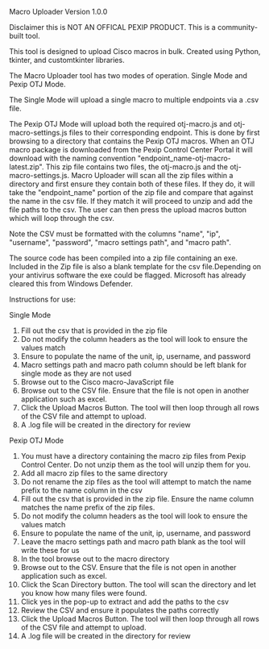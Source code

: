 Macro Uploader Version 1.0.0

Disclaimer this is NOT AN OFFICAL PEXIP PRODUCT. This is a community-built tool.

This tool is designed to upload Cisco macros in bulk. Created using Python, tkinter, and customtkinter libraries.

The Macro Uploader tool has two modes of operation. Single Mode and Pexip OTJ Mode. 

The Single Mode will upload a single macro to multiple endpoints via a .csv file.

The Pexip OTJ Mode will upload both the required otj-macro.js and otj-macro-settings.js files to their corresponding endpoint. This is done by first browsing to a directory that contains the Pexip OTJ macros. When an OTJ macro package is downloaded from the Pexip Control Center Portal it will download with the naming convention "endpoint_name-otj-macro-latest.zip". This zip file contains two files, the otj-macro.js and the otj-macro-settings.js. Macro Uploader will scan all the zip files within a directory and first ensure they contain both of these files. If they do, it will take the "endpoint_name" portion of the zip file and compare that against the name in the csv file. If they match it will proceed to unzip and add the file paths to the csv. The user can then press the upload macros button which will loop through the csv.

Note the CSV must be formatted with the columns "name", "ip", "username", "password", "macro settings path", and "macro path".

The source code has been compiled into a zip file containing an exe. Included in the Zip file is also a blank template for the csv file.Depending on your antivirus software the exe could be flagged. Microsoft has already cleared this from Windows Defender. 


Instructions for use:

Single Mode
1. Fill out the csv that is provided in the zip file
2. Do not modify the column headers as the tool will look to ensure the values match
3. Ensure to populate the name of the unit, ip, username, and password
4. Macro settings path and macro path column should be left blank for single mode as they are not used
5. Browse out to the Cisco macro-JavaScript file
6. Browse out to the CSV file. Ensure that the file is not open in another application such as excel.
7. Click the Upload Macros Button. The tool will then loop through all rows of the CSV file and attempt to upload. 
8. A .log file will be created in the directory for review

Pexip OTJ Mode
1. You must have a directory containing the macro zip files from Pexip Control Center. Do not unzip them as the tool will unzip them for you.
2. Add all macro zip files to the same directory
3. Do not rename the zip files as the tool will attempt to match the name prefix to the name column in the csv
4. Fill out the csv that is provided in the zip file. Ensure the name column matches the name prefix of the zip files. 
5. Do not modify the column headers as the tool will look to ensure the values match
6. Ensure to populate the name of the unit, ip, username, and password
7. Leave the macro settings path and macro path blank as the tool will write these for us
8. In the tool browse out to the macro directory
9. Browse out to the CSV. Ensure that the file is not open in another application such as excel.
10. Click the Scan Directory button. The tool will scan the directory and let you know how many files were found.
11. Click yes in the pop-up to extract and add the paths to the csv
12. Review the CSV and ensure it populates the paths correctly
13. Click the Upload Macros Button. The tool will then loop through all rows of the CSV file and attempt to upload. 
14. A .log file will be created in the directory for review




